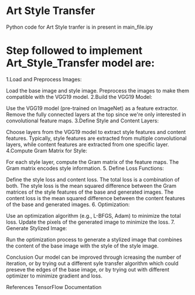# Art Style Transfer
Python code for Art Style tranfer is in present in main_file.ipy
# Step followed to implement Art_Style_Transfer model are:
1.Load and Preprocess Images:

Load the base image and style image.
Preprocess the images to make them compatible with the VGG19 model.
2.Build the VGG19 Model:

Use the VGG19 model (pre-trained on ImageNet) as a feature extractor.
Remove the fully connected layers at the top since we're only interested in convolutional feature maps.
3.Define Style and Content Layers:

Choose layers from the VGG19 model to extract style features and content features.
Typically, style features are extracted from multiple convolutional layers, while content features are extracted from one specific layer.
4.Compute Gram Matrix for Style:

For each style layer, compute the Gram matrix of the feature maps. The Gram matrix encodes style information.
5. Define Loss Functions:

Define the style loss and content loss. The total loss is a combination of both.
The style loss is the mean squared difference between the Gram matrices of the style features of the base and generated images.
The content loss is the mean squared difference between the content features of the base and generated images.
6. Optimization:

Use an optimization algorithm (e.g., L-BFGS, Adam) to minimize the total loss.
Update the pixels of the generated image to minimize the loss.
7. Generate Stylized Image:

Run the optimization process to generate a stylized image that combines the content of the base image with the style of the style image.

Conclusion
Our model can be improved through icreasing the number of iteration, or by trying out a different syle transfer algorithm which could preseve the edges of the base image, or by trying out with different optimizer to minimize gradient and loss.

References
TensorFlow Documentation
